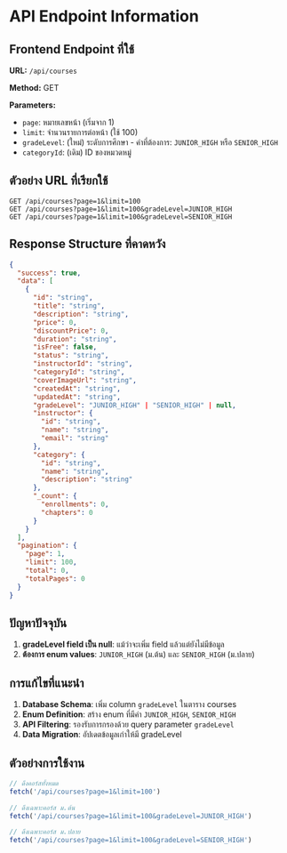 # API Endpoint Information

## Frontend Endpoint ที่ใช้

**URL:** `/api/courses`

**Method:** GET

**Parameters:**
- `page`: หมายเลขหน้า (เริ่มจาก 1)
- `limit`: จำนวนรายการต่อหน้า (ใช้ 100)
- `gradeLevel`: (ใหม่) ระดับการศึกษา - ค่าที่ต้องการ: `JUNIOR_HIGH` หรือ `SENIOR_HIGH`
- `categoryId`: (เดิม) ID ของหมวดหมู่

## ตัวอย่าง URL ที่เรียกใช้

```
GET /api/courses?page=1&limit=100
GET /api/courses?page=1&limit=100&gradeLevel=JUNIOR_HIGH
GET /api/courses?page=1&limit=100&gradeLevel=SENIOR_HIGH
```

## Response Structure ที่คาดหวัง

```json
{
  "success": true,
  "data": [
    {
      "id": "string",
      "title": "string",
      "description": "string",
      "price": 0,
      "discountPrice": 0,
      "duration": "string",
      "isFree": false,
      "status": "string",
      "instructorId": "string",
      "categoryId": "string",
      "coverImageUrl": "string",
      "createdAt": "string",
      "updatedAt": "string",
      "gradeLevel": "JUNIOR_HIGH" | "SENIOR_HIGH" | null,
      "instructor": {
        "id": "string",
        "name": "string",
        "email": "string"
      },
      "category": {
        "id": "string",
        "name": "string",
        "description": "string"
      },
      "_count": {
        "enrollments": 0,
        "chapters": 0
      }
    }
  ],
  "pagination": {
    "page": 1,
    "limit": 100,
    "total": 0,
    "totalPages": 0
  }
}
```

## ปัญหาปัจจุบัน

1. **gradeLevel field เป็น null**: แม้ว่าจะเพิ่ม field แล้วแต่ยังไม่มีข้อมูล
2. **ต้องการ enum values**: `JUNIOR_HIGH` (ม.ต้น) และ `SENIOR_HIGH` (ม.ปลาย)

## การแก้ไขที่แนะนำ

1. **Database Schema**: เพิ่ม column `gradeLevel` ในตาราง courses
2. **Enum Definition**: สร้าง enum ที่มีค่า `JUNIOR_HIGH`, `SENIOR_HIGH`
3. **API Filtering**: รองรับการกรองด้วย query parameter `gradeLevel`
4. **Data Migration**: อัปเดตข้อมูลเก่าให้มี gradeLevel

## ตัวอย่างการใช้งาน

```javascript
// ดึงคอร์สทั้งหมด
fetch('/api/courses?page=1&limit=100')

// ดึงเฉพาะคอร์ส ม.ต้น
fetch('/api/courses?page=1&limit=100&gradeLevel=JUNIOR_HIGH')

// ดึงเฉพาะคอร์ส ม.ปลาย  
fetch('/api/courses?page=1&limit=100&gradeLevel=SENIOR_HIGH')
```